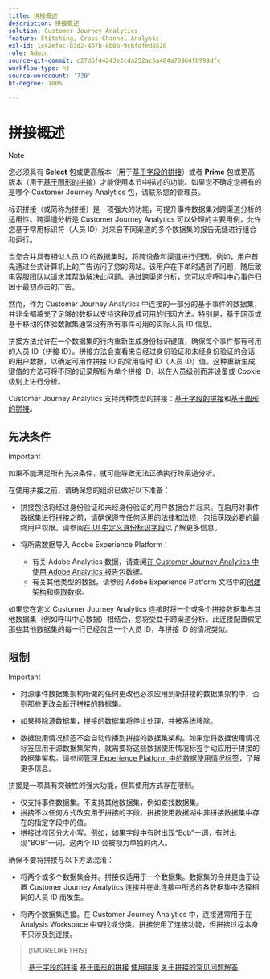 ```yaml
---
title: 拼接概述
description: 拼接概述
solution: Customer Journey Analytics
feature: Stitching, Cross-Channel Analysis
exl-id: 1c42efac-b3d2-437b-8b0b-9c6fdfed8520
role: Admin
source-git-commit: c27d5f44243e2cda252ac6a484a70964f0999dfc
workflow-type: ht
source-wordcount: '739'
ht-degree: 100%

---
```


# 拼接概述

>[!NOTE]
>
>您必须具有 **Select** 包或更高版本（用于[基于字段的拼接](fbs.md)）或者 **Prime** 包或更高版本（用于[基于图形的拼接](gbs.md)）才能使用本节中描述的功能。如果您不确定您拥有的是哪个 Customer Journey Analytics 包，请联系您的管理员。

标识拼接（或简称为拼接）是一项强大的功能，可提升事件数据集对跨渠道分析的适用性。跨渠道分析是 Customer Journey Analytics 可以处理的主要用例，允许您基于常用标识符（人员 ID）对来自不同渠道的多个数据集的报告无缝进行组合和运行。

当您合并具有相似人员 ID 的数据集时，将跨设备和渠道进行归因。例如，用户首先通过台式计算机上的广告访问了您的网站。该用户在下单时遇到了问题，随后致电客服团队以请求其帮助解决此问题。通过跨渠道分析，您可以将呼叫中心事件归因于最初点击的广告。

然而，作为 Customer Journey Analytics 中连接的一部分的基于事件的数据集，并非全都填充了足够的数据以支持这种现成可用的归因方法。特别是，基于网页或基于移动的体验数据集通常没有所有事件可用的实际人员 ID 信息。

拼接方法允许在一个数据集的行内重新生成身份标识键值，确保每个事件都有可用的人员 ID（拼接 ID）。拼接方法会查看来自经过身份验证和未经身份验证的会话的用户数据，以确定可用作拼接 ID 的常用临时 ID（人员 ID）值。这种重新生成键值的方法可将不同的记录解析为单个拼接 ID，以在人员级别而非设备或 Cookie 级别上进行分析。

Customer Journey Analytics 支持两种类型的拼接：[基于字段的拼接](fbs.md)和[基于图形的拼接](gbs.md)。

## 先决条件

>[!IMPORTANT]
>
>如果不能满足所有先决条件，就可能导致无法正确执行跨渠道分析。

在使用拼接之前，请确保您的组织已做好以下准备：

- 拼接包括将经过身份验证和未经身份验证的用户数据合并起来。在启用对事件数据集进行拼接之前，请确保遵守任何适用的法律和法规，包括获取必要的最终用户权限。请参阅[在 UI 中定义身份标识字段](https://experienceleague.adobe.com/zh-hans/docs/experience-platform/xdm/ui/fields/identity)以了解更多信息。

- 将所需数据导入 Adobe Experience Platform：

   - 有关 Adobe Analytics 数据，请查阅[在 Customer Journey Analytics 中使用 Adobe Analytics 报告包数据](/help/getting-started/aa-vs-cja/aa-data-in-cja.md)。
   - 有关其他类型的数据，请参阅 Adobe Experience Platform 文档中的[创建架构](https://experienceleague.adobe.com/zh-hans/docs/experience-platform/xdm/tutorials/create-schema-ui)和[摄取数据](https://experienceleague.adobe.com/zh-hans/docs/experience-platform/ingestion/home)。

如果您在定义 Customer Journey Analytics 连接时将一个或多个拼接数据集与其他数据集（例如呼叫中心数据）相结合，您将受益于跨渠道分析。此连接配置假定那些其他数据集的每一行已经包含一个人员 ID，与拼接 ID 的情况类似。


## 限制

>[!IMPORTANT]
>
>
>- 对源事件数据集架构所做的任何更改也必须应用到新拼接的数据集架构中，否则那些更改会断开拼接的数据集。
>
>- 如果移除源数据集，拼接的数据集将停止处理，并被系统移除。
>
>- 数据使用情况标签不会自动传播到拼接的数据集架构。如果您将数据使用情况标签应用于源数据集架构，就需要将这些数据使用情况标签手动应用于拼接的数据集架构。请参阅[管理 Experience Platform 中的数据使用情况标签](https://experienceleague.adobe.com/zh-hans/docs/experience-platform/data-governance/labels/overview)，了解更多信息。

拼接是一项具有突破性的强大功能，但其使用方式存在限制。

- 仅支持事件数据集。不支持其他数据集，例如查找数据集。
- 拼接不以任何方式改变用于拼接的字段。拼接使用数据湖中非拼接数据集中存在的指定字段中的值。
- 拼接过程区分大小写。例如，如果字段中有时出现“Bob”一词，有时出现“BOB”一词，这两个 ID 会被视为单独的两人。

确保不要将拼接与以下方法混淆：

- 将两个或多个数据集合并。拼接仅适用于一个数据集。数据集的合并是由于设置 Customer Journey Analytics 连接并在此连接中所选的各数据集中选择相同的人员 ID 而发生。

- 将两个数据集连接。在 Customer Journey Analytics 中，连接通常用于在 Analysis Workspace 中查找或分类。拼接使用了连接功能，但拼接过程本身不只涉及到连接。

>[!MORELIKETHIS]
>
>[基于字段的拼接](fbs.md)
>[基于图形的拼接](gbs.md)
>[使用拼接](use-stitching.md)
>[关于拼接的常见问题解答](faq.md)

